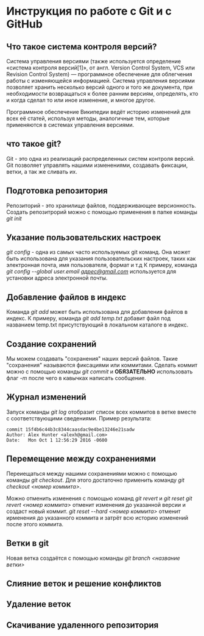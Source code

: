 # Инструкция по работе с Git и с GitHub

## Что такое система контроля версий?

Система управления версиями (также используется определение «система контроля версий[1]», от англ. Version Control System, VCS или Revision Control System) — программное обеспечение для облегчения работы с изменяющейся информацией. Система управления версиями позволяет хранить несколько версий одного и того же документа, при необходимости возвращаться к более ранним версиям, определять, кто и когда сделал то или иное изменение, и многое другое.

Программное обеспечение Википедии ведёт историю изменений для всех её статей, используя методы, аналогичные тем, которые применяются в системах управления версиями.

## что такое git?
Git - это одна из реализаций распределенных систем контроля версий. Git позволяет управлять нашими изменениями, создавать фиксации, ветки, а так же сливать их.

## Подготовка репозитория
Репозиторий - это хранилище файлов, поддерживающее версионность. Создать репозитрорий можно с помощью применения в папке команды *git init*

## Указание пользовательских настроек

*git config* - одна из самых часто используемых git команд. Она может быть использована для указания пользовательских настроек, таких как электронная почта, имя пользователя, формат и т.д К примеру,  команда *git config --global user.email адрес@gmail.com* используется для установки адреса электронной почты.

## Добавление файлов в индекс

Команда *git add* может быть использована для добавления файлов в индекс. К примеру, команда *git add temp.txt* добавит файл под названием temp.txt присутствующий в локальном каталоге в индекс.

## Создание сохранений

Мы можем создавать "сохранения" наших версий файлов. Такие "сохранения" называются фиксациями или коммитами. Сделать коммит можно с помощью команды *git commit* и **ОБЯЗАТЕЛЬНО** использовать флаг *-m* после чего в кавычках написать сообщение.

## Журнал изменений

Запуск команды *git log* отобразит список всех коммитов в ветке вместе с соответствующими сведениями. Пример результата:

    commit 15f4b6c44b3c8344caasdac9e4be13246e21sadw
    Author: Alex Hunter <alexh@gmail.com>
    Date:   Mon Oct 1 12:56:29 2016 -0600

## Перемещение между сохранениями
Переиещаться между нашими сохранениями можно с помощью команды *git checkout*. Для этого достаточно применить команду *git checkout <номер коммита>*.

Можно отменить изменения с помощью команд *git revert* и *git reset*
*git revert <номер коммита>* отменит изменения до указанной версии и создаст новый коммит.
*git reset --hard <номер коммита>*  отменит иpменения до указанного коммита и затрёт всю историю изменений после этого коммита.

## Ветки в git 
Новая ветка создаётся с помощью команды *git branch <название ветки>*
## Слияние веток и решение конфликтов

## Удаление веток

## Скачивание удаленного репозитория